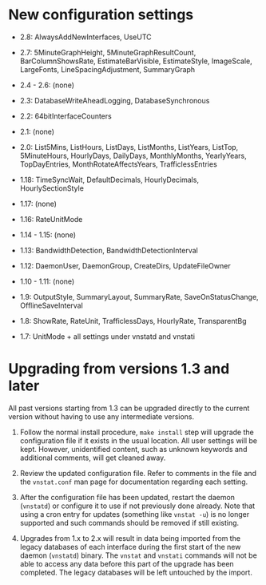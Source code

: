 
# New configuration settings

 * 2.8: AlwaysAddNewInterfaces, UseUTC

 * 2.7: 5MinuteGraphHeight, 5MinuteGraphResultCount, BarColumnShowsRate,
        EstimateBarVisible, EstimateStyle, ImageScale, LargeFonts,
        LineSpacingAdjustment, SummaryGraph

 * 2.4 - 2.6: (none)

 * 2.3: DatabaseWriteAheadLogging, DatabaseSynchronous

 * 2.2: 64bitInterfaceCounters

 * 2.1: (none)

 * 2.0: List5Mins, ListHours, ListDays, ListMonths, ListYears, ListTop,
        5MinuteHours, HourlyDays, DailyDays, MonthlyMonths, YearlyYears,
        TopDayEntries, MonthRotateAffectsYears, TrafficlessEntries

 * 1.18: TimeSyncWait, DefaultDecimals, HourlyDecimals, HourlySectionStyle

 * 1.17: (none)

 * 1.16: RateUnitMode

 * 1.14 - 1.15: (none)

 * 1.13: BandwidthDetection, BandwidthDetectionInterval

 * 1.12: DaemonUser, DaemonGroup, CreateDirs, UpdateFileOwner

 * 1.10 - 1.11: (none)

 * 1.9: OutputStyle, SummaryLayout, SummaryRate, SaveOnStatusChange,
        OfflineSaveInterval

 * 1.8: ShowRate, RateUnit, TrafficlessDays, HourlyRate, TransparentBg

 * 1.7: UnitMode + all settings under vnstatd and vnstati

# Upgrading from versions 1.3 and later

All past versions starting from 1.3 can be upgraded directly to the current
version without having to use any intermediate versions.

 1. Follow the normal install procedure, `make install` step will upgrade the
    configuration file if it exists in the usual location. All user settings
    will be kept. However, unidentified content, such as unknown keywords
    and additional comments, will get cleaned away.

 2. Review the updated configuration file. Refer to comments in the file and
    the `vnstat.conf` man page for documentation regarding each setting.

 3. After the configuration file has been updated, restart the daemon
    (`vnstatd`) or configure it to use if not previously done already. Note
    that using a cron entry for updates (something like `vnstat -u`) is no
    longer supported and such commands should be removed if still existing.

 4. Upgrades from 1.x to 2.x will result in data being imported from the
    legacy databases of each interface during the first start of the new
    daemon (`vnstatd`) binary. The `vnstat` and `vnstati` commands will not
    be able to access any data before this part of the upgrade has been
    completed. The legacy databases will be left untouched by the import.
